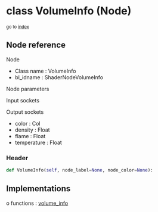 # class VolumeInfo (Node)

<sub>go to [index](/docs/index.md)</sub>

## Node reference

Node
 - Class name : VolumeInfo
 - bl_idname : ShaderNodeVolumeInfo

Node parameters

Input sockets

Output sockets
 - color : Col
 - density : Float
 - flame : Float
 - temperature : Float

### Header

``` python
def VolumeInfo(self, node_label=None, node_color=None):
```

## Implementations

o functions : [volume_info](/docs/Shader_classes/GLOBAL.md#volume_info)


